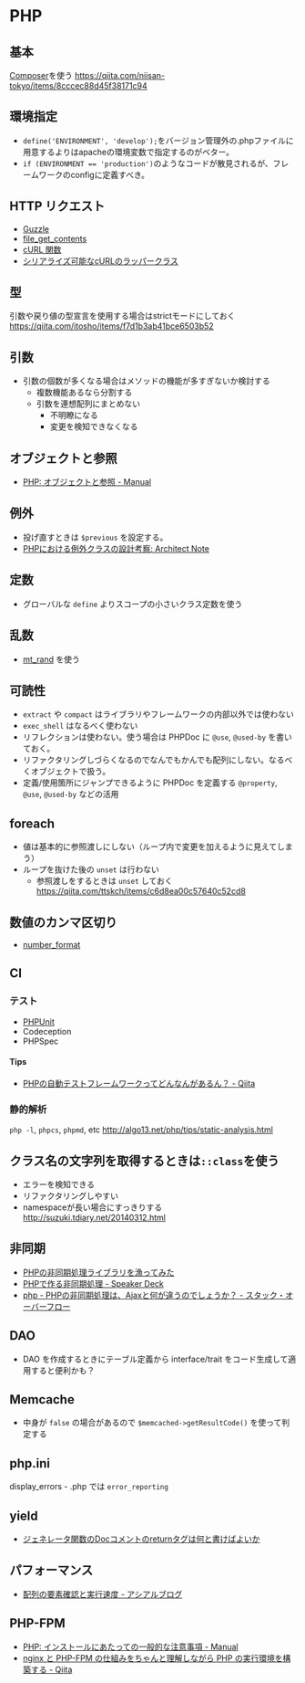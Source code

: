 # PHP

## 基本
[Composer](https://getcomposer.org/)を使う https://qiita.com/niisan-tokyo/items/8cccec88d45f38171c94

## 環境指定
* `define('ENVIRONMENT', 'develop');`をバージョン管理外の.phpファイルに用意するよりはapacheの環境変数で指定するのがベター。
* `if (ENVIRONMENT == 'production')`のようなコードが散見されるが、フレームワークのconfigに定義すべき。

## HTTP リクエスト
* [Guzzle](https://github.com/guzzle/guzzle)
* [file_get_contents](https://www.php.net/manual/ja/function.file-get-contents.php)
* [cURL 関数](https://www.php.net/manual/ja/ref.curl.php)
* [シリアライズ可能なcURLのラッパークラス](https://qiita.com/mpyw/items/c65fb4ec4cef80909a47)

## 型
引数や戻り値の型宣言を使用する場合はstrictモードにしておく https://qiita.com/itosho/items/f7d1b3ab41bce6503b52

## 引数
* 引数の個数が多くなる場合はメソッドの機能が多すぎないか検討する
  * 複数機能あるなら分割する
  * 引数を連想配列にまとめない
    * 不明瞭になる
    * 変更を検知できなくなる

## オブジェクトと参照
* [PHP: オブジェクトと参照 - Manual](https://www.php.net/manual/ja/language.oop5.references.php)

## 例外
* 投げ直すときは `$previous` を設定する。
* [PHPにおける例外クラスの設計考察: Architect Note](http://blog.tojiru.net/article/455279557.html)

## 定数
* グローバルな `define` よりスコープの小さいクラス定数を使う

## 乱数
* [mt_rand](http://php.net/manual/ja/migration71.incompatible.php#migration71.incompatible.fixes-to-mt_rand-algorithm) を使う

## 可読性
* `extract` や `compact` はライブラリやフレームワークの内部以外では使わない
* `exec_shell` はなるべく使わない
* リフレクションは使わない。使う場合は PHPDoc に `@use`, `@used-by` を書いておく。
* リファクタリングしづらくなるのでなんでもかんでも配列にしない。なるべくオブジェクトで扱う。
* 定義/使用箇所にジャンプできるように PHPDoc を定義する `@property`, `@use`, `@used-by` などの活用

## foreach
* 値は基本的に参照渡しにしない（ループ内で変更を加えるように見えてしまう）
* ループを抜けた後の `unset` は行わない
  * 参照渡しをするときは `unset` しておく https://qiita.com/ttskch/items/c6d8ea00c57640c52cd8

## 数値のカンマ区切り
* [number_format](http://php.net/manual/ja/function.number-format.php)

## CI
### テスト
* [PHPUnit](https://phpunit.de/)
* Codeception
* PHPSpec

#### Tips
* [PHPの自動テストフレームワークってどんなんがあるん？ - Qiita](https://qiita.com/geckothic/items/adeb3eddb4131ebff2cf)

### 静的解析
`php -l`, `phpcs`, `phpmd`, etc http://algo13.net/php/tips/static-analysis.html

## クラス名の文字列を取得するときは`::class`を使う
* エラーを検知できる
* リファクタリングしやすい
* namespaceが長い場合にすっきりする http://suzuki.tdiary.net/20140312.html

## 非同期
* [PHPの非同期処理ライブラリを漁ってみた](https://qiita.com/niisan-tokyo/items/cb717fee8066a0fa5f4f)
* [PHPで作る非同期処理 - Speaker Deck](https://speakerdeck.com/niisantokyo/phpdezuo-rufei-tong-qi-chu-li)
* [php - PHPの非同期処理は、Ajaxと何が違うのでしょうか？ - スタック・オーバーフロー](https://ja.stackoverflow.com/questions/30724/php%E3%81%AE%E9%9D%9E%E5%90%8C%E6%9C%9F%E5%87%A6%E7%90%86%E3%81%AF-ajax%E3%81%A8%E4%BD%95%E3%81%8C%E9%81%95%E3%81%86%E3%81%AE%E3%81%A7%E3%81%97%E3%82%87%E3%81%86%E3%81%8B)

## DAO
* DAO を作成するときにテーブル定義から interface/trait をコード生成して適用すると便利かも？

## Memcache
* 中身が `false` の場合があるので `$memcached->getResultCode()` を使って判定する

## php.ini
display_errors - .php では `error_reporting`

## yield
- [ジェネレータ関数のDocコメントのreturnタグは何と書けばよいか](https://qiita.com/nyoro_712/items/6ad2b8c41a24ee2475f2)

## パフォーマンス
- [配列の要素確認と実行速度 - アシアルブログ](https://blog.asial.co.jp/760)

## PHP-FPM
- [PHP: インストールにあたっての一般的な注意事項 - Manual](https://www.php.net/manual/ja/install.general.php)
- [nginx と PHP-FPM の仕組みをちゃんと理解しながら PHP の実行環境を構築する - Qiita](https://qiita.com/kotarella1110/items/634f6fafeb33ae0f51dc)
